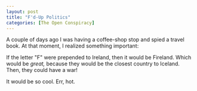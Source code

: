 ```yaml
---
layout: post
title: "F'd-Up Politics"
categories: [The Open Conspiracy]
---
```

A couple of days ago I was having a coffee-shop stop and spied a travel book. At that moment, I realized something important:

If the letter "F" were prepended to Ireland, then it would be Fireland. Which would be <i>great,</i> because they would be the closest country to Iceland. Then, they could have a war!

It would be so cool. Err, hot.


